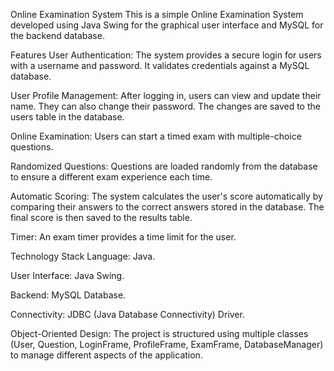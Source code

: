 Online Examination System
This is a simple Online Examination System developed using Java Swing for the graphical user interface and MySQL for the backend database.

Features
User Authentication: The system provides a secure login for users with a username and password. It validates credentials against a MySQL database.

User Profile Management: After logging in, users can view and update their name. They can also change their password. The changes are saved to the users table in the database.

Online Examination: Users can start a timed exam with multiple-choice questions.

Randomized Questions: Questions are loaded randomly from the database to ensure a different exam experience each time.

Automatic Scoring: The system calculates the user's score automatically by comparing their answers to the correct answers stored in the database. The final score is then saved to the results table.

Timer: An exam timer provides a time limit for the user.

Technology Stack
Language: Java.

User Interface: Java Swing.

Backend: MySQL Database.

Connectivity: JDBC (Java Database Connectivity) Driver.

Object-Oriented Design: The project is structured using multiple classes (User, Question, LoginFrame, ProfileFrame, ExamFrame, DatabaseManager) to manage different aspects of the application.